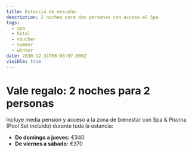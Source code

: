 ```yaml
---
title: Estancia de ensueño
description: 2 noches para dos personas con acceso al Spa
tags:
  - spa
  - hotel
  - voucher
  - summer
  - winter
date: 2030-12-31T06:03:07.000Z
visible: true
---
```


# Vale regalo: 2 noches para 2 personas

Incluye media pensión y acceso a la zona de bienestar con Spa & Piscina (Pool Set incluido) durante toda la estancia:

- **De domingo a jueves:** €340  
- **De viernes a sábado:** €370
